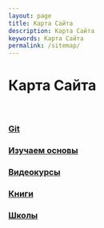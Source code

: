 ```yaml
---
layout: page
title: Карта Сайта
description: Карта Сайта
keywords: Карта Сайта
permalink: /sitemap/
---
```


# Карта Сайта

<br/>

### [Git](/devtools/)

### [Изучаем основы](/lang/js/basics/)

### [Видеокурсы](/courses/)

### [Книги](/books/)

### [Школы](/schools/)
